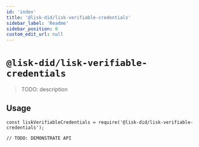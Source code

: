 ```yaml
---
id: 'index'
title: '@lisk-did/lisk-verifiable-credentials'
sidebar_label: 'Readme'
sidebar_position: 0
custom_edit_url: null
---
```


# `@lisk-did/lisk-verifiable-credentials`

> TODO: description

## Usage

```
const liskVerifiableCredentials = require('@lisk-did/lisk-verifiable-credentials');

// TODO: DEMONSTRATE API
```
